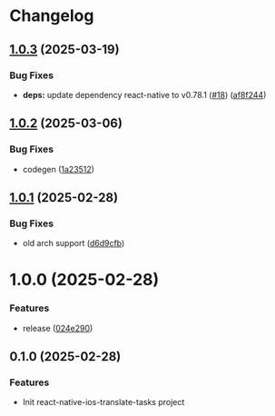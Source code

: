 # Changelog

## [1.0.3](https://github.com/huextrat/react-native-ios-translate-tasks/compare/v1.0.2...v1.0.3) (2025-03-19)


### Bug Fixes

* **deps:** update dependency react-native to v0.78.1 ([#18](https://github.com/huextrat/react-native-ios-translate-tasks/issues/18)) ([af8f244](https://github.com/huextrat/react-native-ios-translate-tasks/commit/af8f244e3bdd93abe0cceed98dffbde25368ee93))

## [1.0.2](https://github.com/huextrat/react-native-ios-translate-tasks/compare/v1.0.1...v1.0.2) (2025-03-06)


### Bug Fixes

* codegen ([1a23512](https://github.com/huextrat/react-native-ios-translate-tasks/commit/1a235123b1112f6304f51a5f2f2615791056a09a))

## [1.0.1](https://github.com/huextrat/react-native-ios-translate-tasks/compare/v1.0.0...v1.0.1) (2025-02-28)


### Bug Fixes

* old arch support ([d6d9cfb](https://github.com/huextrat/react-native-ios-translate-tasks/commit/d6d9cfb85562c9a6e4f5f870f7879bd8fb1ade2d))

# 1.0.0 (2025-02-28)


### Features

* release ([024e290](https://github.com/huextrat/react-native-ios-translate-tasks/commit/024e290e8f7ef8c0a90012acbc747ee9589ed6ec))

## 0.1.0 (2025-02-28)


### Features

* Init react-native-ios-translate-tasks project
